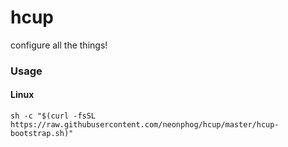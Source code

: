 # hcup

configure all the things!

### Usage

#### Linux

```
sh -c "$(curl -fsSL https://raw.githubusercontent.com/neonphog/hcup/master/hcup-bootstrap.sh)"
```
